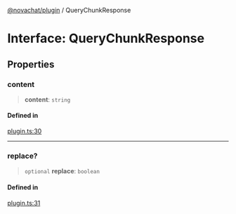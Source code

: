 [@novachat/plugin](../packages.md) / QueryChunkResponse

# Interface: QueryChunkResponse

## Properties

### content

> **content**: `string`

#### Defined in

[plugin.ts:30](https://github.com/rxliuli/novachat/blob/b423327ab0f911302f2f2b05ace9a3a4a3e8ff91/packages/plugin/src/plugin.ts#L30)

***

### replace?

> `optional` **replace**: `boolean`

#### Defined in

[plugin.ts:31](https://github.com/rxliuli/novachat/blob/b423327ab0f911302f2f2b05ace9a3a4a3e8ff91/packages/plugin/src/plugin.ts#L31)
